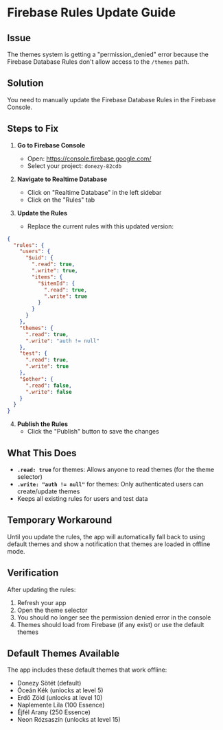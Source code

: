 # Firebase Rules Update Guide

## Issue
The themes system is getting a "permission_denied" error because the Firebase Database Rules don't allow access to the `/themes` path.

## Solution
You need to manually update the Firebase Database Rules in the Firebase Console.

## Steps to Fix

1. **Go to Firebase Console**
   - Open: https://console.firebase.google.com/
   - Select your project: `donezy-82cdb`

2. **Navigate to Realtime Database**
   - Click on "Realtime Database" in the left sidebar
   - Click on the "Rules" tab

3. **Update the Rules**
   - Replace the current rules with this updated version:

```json
{
  "rules": {
    "users": {
      "$uid": {
        ".read": true,
        ".write": true,
        "items": {
          "$itemId": {
            ".read": true,
            ".write": true
          }
        }
      }
    },
    "themes": {
      ".read": true,
      ".write": "auth != null"
    },
    "test": {
      ".read": true,
      ".write": true
    },
    "$other": {
      ".read": false,
      ".write": false
    }
  }
}
```

4. **Publish the Rules**
   - Click the "Publish" button to save the changes

## What This Does
- **`.read: true`** for themes: Allows anyone to read themes (for the theme selector)
- **`.write: "auth != null"`** for themes: Only authenticated users can create/update themes
- Keeps all existing rules for users and test data

## Temporary Workaround
Until you update the rules, the app will automatically fall back to using default themes and show a notification that themes are loaded in offline mode.

## Verification
After updating the rules:
1. Refresh your app
2. Open the theme selector
3. You should no longer see the permission denied error in the console
4. Themes should load from Firebase (if any exist) or use the default themes

## Default Themes Available
The app includes these default themes that work offline:
- Donezy Sötét (default)
- Óceán Kék (unlocks at level 5)
- Erdő Zöld (unlocks at level 10)
- Naplemente Lila (100 Essence)
- Éjfél Arany (250 Essence)
- Neon Rózsaszín (unlocks at level 15) 